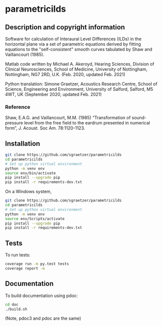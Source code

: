 # parametricilds

## Description and copyright information

Software for calculation of Interaural Level Differences (ILDs) in the horizontal plane via a set of parametric equations derived by fitting equations to the "self-consistent" smooth curves tabulated by Shaw and Vaillancourt (1985).

Matlab code written by Michael A. Akeroyd, Hearing Sciences, Division of Clinical Neurosciences, School of Medicine, University of Nottingham, Nottingham, NG7 2RD, U.K. (Feb. 2020, updated Feb. 2021)

Python translation: Simone Graetzer, Acoustics Research Centre, School of Science, Engineering and Environment, University of Salford, Salford, M5 4WT, UK (September 2020, updated Feb. 2021)

### Reference

Shaw, E.A.G. and Vaillancourt, M.M. (1985) “Transformation of sound‐pressure level from the free field to the eardrum presented in numerical form”, J. Acoust. Soc Am. 78:1120-1123. 

## Installation

```bash
git clone https://github.com/sgraetzer/parametricilds
cd parametricilds
# Set up python virtual environment
python -m venv env
source env/bin/activate
pip install --upgrade pip
pip install -r requirements-dev.txt
```

On a Windows system,
```bash
git clone https://github.com/sgraetzer/parametricilds
cd parametricilds
# Set up python virtual environment
python -m venv env
source env/Scripts/activate
pip install --upgrade pip
pip install -r requirements-dev.txt
```

## Tests

To run tests:

```bash
coverage run -m py.test tests
coverage report -m
```

## Documentation

To build documentation using pdoc:

```bash
cd doc
./build.sh
```

(Note, pdoc3 and pdoc are the same)

